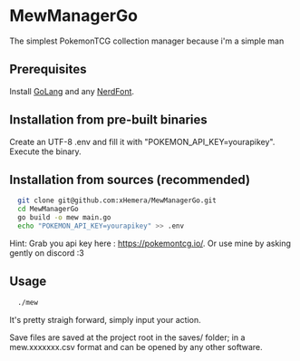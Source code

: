 # MewManagerGo
The simplest PokemonTCG collection manager because i'm a simple man

## Prerequisites
Install [GoLang](https://go.dev/) and any [NerdFont](https://www.nerdfonts.com/).

## Installation from pre-built binaries
Create an UTF-8 .env and fill it with "POKEMON_API_KEY=yourapikey".
Execute the binary.

## Installation from sources (recommended)

```bash
  git clone git@github.com:xHemera/MewManagerGo.git
  cd MewManagerGo
  go build -o mew main.go
  echo "POKEMON_API_KEY=yourapikey" >> .env
```
Hint: Grab you api key here : https://pokemontcg.io/. Or use mine by asking gently on discord :3

## Usage

```bash
  ./mew
```
It's pretty straigh forward, simply input your action.

Save files are saved at the project root in the saves/ folder; in a mew.xxxxxxx.csv format and can be opened by any other software.
